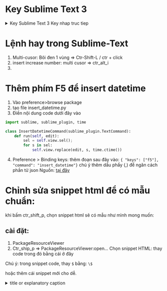 # Key Sublime Text 3 

<details> 

<summary> Key Sublime Text 3 Key nhap truc tiep</summary>  

```
Key Sublime Text 3.2.1
----- BEGIN LICENSE -----
Member J2TeaM
Single User License
EA7E-1011316
D7DA350E 1B8B0760 972F8B60 F3E64036
B9B4E234 F356F38F 0AD1E3B7 0E9C5FAD
FA0A2ABE 25F65BD8 D51458E5 3923CE80
87428428 79079A01 AA69F319 A1AF29A4
A684C2DC 0B1583D4 19CBD290 217618CD
5653E0A0 BACE3948 BB2EE45E 422D2C87
DD9AF44B 99C49590 D2DBDEE1 75860FD2
8C8BB2AD B2ECE5A4 EFC08AF2 25A9B864
------ END LICENSE ------
```

</details>
	
# Lệnh hay trong Sublime-Text
  1. Multi-cusor: Bôi đen 1 vùng => Ctr-Shift-L / ctr + click
  2. insert increase number: multi cusor => ctr_alt_i
  3. 

# Thêm phím F5 để insert datetime

1. Vào preference>browse package
2. tạo file insert_datetime.py
3. Điền nội dung code dưới đây vào
```python
import sublime, sublime_plugin, time

class InsertDatetimeCommand(sublime_plugin.TextCommand):
    def run(self, edit):
        sel = self.view.sel();
        for s in sel:
            self.view.replace(edit, s, time.ctime())
```
4. Preference > Binding keys: thêm đoạn sau đây vào: `{ "keys": ["f5"], "command": "insert_datetime"}` chú ý thêm dấu phẩy (,) để ngăn cách phần tử json
Nguồn: [tại đây](https://forum.sublimetext.com/t/easiest-way-to-insert-date-time-with-a-single-keypress/4134)


# Chỉnh sửa snippet html để có mẫu chuẩn:
khi bấm ctr_shift_p, chọn snippet html sẽ có mẫu như mình mong muốn:
## cài đặt:
1. PackageResourceViewer
2. Ctr_ship_p => PackageResourceViewer:open...
Chọn snippet HTML: thay code trong đó bằng cái ở đây

Chú ý: trong snippet code, thay `$` bằng: `\$`

hoặc thêm cái snippet mới cho dễ.

<details> 
	<summary>title or explanatory caption</summary>  

```html
<snippet>
	<content><![CDATA[
<?php 
if (isset(\$_POST['type'])) {
    if (isset(\$_POST['short_name'])) {
          if (\$_POST['short_name']==="123"){
              http_response_code(200);
              echo 'Kết quả:'.\$_POST['short_name'];
              echo ', Thành công rồi!!!';
          }else{              
              http_response_code(333);
              echo "Có lỗi rồi nhé ...";
              echo \$_POST['short_name'];
          }   
          die();       
    }
    http_response_code(333);
    echo " Có lỗi rồi ...";
    die();
}
?>
<!-- =============================================================================================== -->
<!DOCTYPE html>
<html lang="en">
  <head>
    <!-- Required meta tags -->
    <meta charset="utf-8">
    <meta name="viewport" content="width=device-width, initial-scale=1, shrink-to-fit=no">
    <title>[AiSolutions.vn]</title>

    <!-- Bootstrap CSS -->
    <link rel="stylesheet" href="https://stackpath.bootstrapcdn.com/bootstrap/4.5.2/css/bootstrap.min.css" integrity="sha384-JcKb8q3iqJ61gNV9KGb8thSsNjpSL0n8PARn9HuZOnIxN0hoP+VmmDGMN5t9UJ0Z" crossorigin="anonymous">
    <!-- 
    <link rel="stylesheet" href="/vendor/1.css" crossorigin="anonymous">
    <script src="/vendor/1.js" crossorigin="anonymous"></script> 
    -->
  </head>
  <body>
      <div data-include="header" id="header"></div>
    <!-- =============================================================================================== -->      
      <div class="container">        
        
          <div class="card text-center">
            <div class="card-body ">
              <div class="row ">
                <div class="col-md-6">
                    <h5 class="card-title">Face ID- Nhận diện khuôn mặt</h5>
                    <a href="#"><img src="https://aisolutions.vn/pro/imgs/01-AI-FaceID.png" width="100%"></a>
                </div>
                <div class="col-md-6">
                    <h5 class="card-title">Phương tiện giao thông</h5>
                    <a href="#"><img src="https://aisolutions.vn/pro/imgs/02-AI-Phuong%20tien.png" width="100%"></a>
                </div>        
              </div>
            </div>
          </div>
          <input  class="form-control" type="text" id="short_name" name="short_name" value="123" placeholder="123 sẽ thành công, cái khác sẽ lỗi"><br> 
          <input type="button" class="btn btn-danger" id="submit" value="Chạy" onclick="fnTA_FUNC()"><br> 
          <span id="input-validate">Waiting for user input...</span>
      </div>

    <!-- =============================================================================================== -->
      <script type="text/javascript">
        function fnTA_FUNC() {
        var short_name=\$('#short_name').val();
        var data   = {  short_name: short_name,
                        type:       'del' ,                      
                   };
            console.log('Đối tượng:' + short_name);
            \$.ajax({
                url: 'index.php', // this is the target
                method: 'post', // method
                data: data, // pass the input value to server
                success: function(response) { // if the http response code is 200
                    \$('#input-validate').css('color', 'green').html(response); 
                    document.getElementById("submit").className = "btn btn-info";  
                    console.log('Response success:');                
                    console.log(response);
                },
                error: function(r) { // if the http response code is other than 200
                    document.getElementById("submit").className = "btn btn-warning"; 
                    \$('#input-validate').css('color', 'red').html(r.responseText);
                    console.log('Response error:');                
                    console.log(r.responseText);
                    
                }
            });
      };
    </script>




    <!-- =============================================================================================== -->
  <div data-include="footer" id="footer"></div> 
  <script>
      async function fetchHtmlAsText(url) { return await (await fetch(url)).text(); }
      async function loadHome() {
          document.getElementById("header").innerHTML = await fetchHtmlAsText("/vendor/header.html");
          document.getElementById("footer").innerHTML = await fetchHtmlAsText("/vendor/footer.html");
      }
      loadHome();
  </script> 
    <!-- Optional JavaScript -->
    <!-- jQuery first, then Popper.js, then Bootstrap JS -->
    <script src="https://code.jquery.com/jquery-3.5.1.min.js" integrity="sha256-9/aliU8dGd2tb6OSsuzixeV4y/faTqgFtohetphbbj0=" crossorigin="anonymous"></script>
    <script src="https://cdn.jsdelivr.net/npm/popper.js@1.16.1/dist/umd/popper.min.js" integrity="sha384-9/reFTGAW83EW2RDu2S0VKaIzap3H66lZH81PoYlFhbGU+6BZp6G7niu735Sk7lN" crossorigin="anonymous"></script>
    <script src="https://stackpath.bootstrapcdn.com/bootstrap/4.5.2/js/bootstrap.min.js" integrity="sha384-B4gt1jrGC7Jh4AgTPSdUtOBvfO8shuf57BaghqFfPlYxofvL8/KUEfYiJOMMV+rV" crossorigin="anonymous"></script>
  </body>
</html>    
  


 
	
]]></content>
	<tabTrigger>html</tabTrigger>
	<scope>text.html &amp; (- meta.tag | punctuation.definition.tag.begin)</scope>
</snippet>

```

 </details>
 

